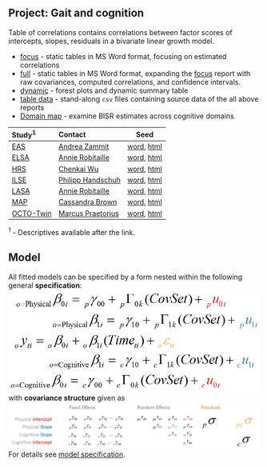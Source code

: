 Project: Gait and cognition
----
Table of correlations contains correlations between factor scores of intercepts, slopes, residuals in a bivariate linear growth model. 
- [focus][corr_focus] - static tables in MS Word format, focusing on estimated correlations 
- [full][corr_full] - static tables in MS Word format, expanding the [focus][corr_focus] report with raw covariances, computed correlations, and confidence intervals. 
- [dynamic][corr_dynamic] - forest plots  and dynamic summary table 
- [table data][table-data] - stand-along `csv` files containing source data of the all above reports
- [Domain map][domain_map] - examine BISR estimates across cognitive domains

| Study<sup>1</sup> | Contact | Seed |
| :---- | :------ | ---- |
| [EAS][eas_table_1]        |[Andrea Zammit](mailto:Andrea.Zammit@einstein.yu.edu)   |[word][eas_word], [html][eas_html]     | 
| [ELSA][elsa_table_1]      |[Annie Robitaille](mailto:annie.g.robitaille@gmail.com) |[word][elsa_word], [html][elsa_html]   |  
| [HRS][hrs_table_1]        |[Chenkai Wu](mailto:chenkai.wu2010@gmail.com)           |[word][hrs_word], [html][hrs_html]     | 
| [ILSE][ilse_table_1]      |[Philipp Handschuh](mailto:philipp.handschuh@uni-ulm.de)|[word][ilse_word], [html][ilse_html]   | 
| [LASA][lasa_table_1]      |[Annie Robitaille](mailto:annie.g.robitaille@gmail.com) |[word][lasa_word], [html][lasa_html]   | 
| [MAP][map_table_1]        |[Cassandra Brown](mailto:clb@uvic.ca)                   |[word][map_word], [html][map_html]     |
| [OCTO-Twin][octo_table_1] |[Marcus Praetorius](mailto:marcus.praetorius@psy.gu.se) |[word][octo_word], [html][octo_html]   |   

<sup>1</sup> - Descriptives available after the link.

## Model
All fitted models can be specified by a form nested within the following general **specification**:  
[![general_model_specification](https://github.com/IALSA/IALSA-2015-Portland/blob/master/libs/images/general_model_specification.png)](https://github.com/IALSA/IALSA-2015-Portland/blob/master/reports/model-specification/README.md)
</br>
with **covariance structure** given as
[![general_model_specification](https://github.com/IALSA/IALSA-2015-Portland/blob/master/libs/images/specification_covariance_structure.png)](https://github.com/IALSA/IALSA-2015-Portland/blob/master/reports/model-specification/README.md)  
For  details see [model specification](../../reports/model-specification/README.md).  


<!-- Below stored the short-cuts for links -->  

  [corr_focus]:https://rawgit.com/IALSA/IALSA-2015-Portland/master/reports/correlation-3/correlation-3-gait-focus.docx
   [corr_full]:https://rawgit.com/IALSA/IALSA-2015-Portland/master/reports/correlation-3/correlation-3-gait-full.docx
[corr_dynamic]:https://rawgit.com/IALSA/IALSA-2015-Portland/master/reports/correlation-3/correlation-3-gait-summary.html
  [table-data]:https://github.com/IALSA/IALSA-2015-Portland/tree/master/reports/correlation-3/table-data
  [domain_map]:https://rawgit.com/IALSA/IALSA-2015-Portland/master/reports/domain-map/domain-map-gait.html
  
  [eas_table_1]:https://rawgit.com/IALSA/IALSA-2015-Portland/master/studies/table_1_descriptives/Table1_EAS_Descriptives_IALSA_Portland.pdf 
 [elsa_table_1]:https://rawgit.com/IALSA/IALSA-2015-Portland/master/studies/table_1_descriptives/Table1_ELSA_Descriptives_IALSA_Portland.pdf   
  [hrs_table_1]:https://rawgit.com/IALSA/IALSA-2015-Portland/master/studies/table_1_descriptives/Table1_HRS_Descriptives_IALSA_Portland.pdf 
 [ilse_table_1]:https://rawgit.com/IALSA/IALSA-2015-Portland/master/studies/table_1_descriptives/Table1_ILSE_Descriptives_IALSA_Portland.pdf 
 [lasa_table_1]:https://rawgit.com/IALSA/IALSA-2015-Portland/master/studies/table_1_descriptives/Table1_LASA_Descriptives_IALSA_Portland.pdf  
  [map_table_1]:https://rawgit.com/IALSA/IALSA-2015-Portland/master/studies/table_1_descriptives/Table1_MAP_Descriptives_IALSA_Portland.pdf
  [nas_table_1]:https://rawgit.com/IALSA/IALSA-2015-Portland/master/studies/table_1_descriptives/Table1_NAS_Descriptives_IALSA_Portland.pdf 
[nuage_table_1]:https://rawgit.com/IALSA/IALSA-2015-Portland/master/studies/table_1_descriptives/Table1_NuAge_Descriptives_IALSA_Portland.pdf 
 [octo_table_1]:https://rawgit.com/IALSA/IALSA-2015-Portland/master/studies/table_1_descriptives/Table1_OCTO_Descriptives_IALSA_Portland.pdf 
[satsa_table_1]:https://rawgit.com/IALSA/IALSA-2015-Portland/master/studies/table_1_descriptives/Table1_SATSA_Descriptives_IALSA_Portland.pdf  

  [eas_word]:https://rawgit.com/IALSA/IALSA-2015-Portland/master/reports/seeds-gait/seed-eas.docx     
 [elsa_word]:https://rawgit.com/IALSA/IALSA-2015-Portland/master/reports/seeds-gait/seed-elsa.docx   
  [hrs_word]:https://rawgit.com/IALSA/IALSA-2015-Portland/master/reports/seeds-gait/seed-hrs.docx     
 [ilse_word]:https://rawgit.com/IALSA/IALSA-2015-Portland/master/reports/seeds-gait/seed-ilse.docx   
 [lasa_word]:https://rawgit.com/IALSA/IALSA-2015-Portland/master/reports/seeds-gait/seed-lasa.docx   
  [nas_word]:https://rawgit.com/IALSA/IALSA-2015-Portland/master/reports/seeds-gait/seed-nas.docx   
[nuage_word]:https://rawgit.com/IALSA/IALSA-2015-Portland/master/reports/seeds-gait/seed-nuage.docx 
  [map_word]:https://rawgit.com/IALSA/IALSA-2015-Portland/master/reports/seeds-gait/seed-map.docx     
 [octo_word]:https://rawgit.com/IALSA/IALSA-2015-Portland/master/reports/seeds-gait/seed-octo.docx   
[satsa_word]:https://rawgit.com/IALSA/IALSA-2015-Portland/master/reports/seeds-gait/seed-satsa.docx   
  
  [eas_html]:https://rawgit.com/IALSA/IALSA-2015-Portland/master/reports/seeds-gait/seed-eas.html     
 [elsa_html]:https://rawgit.com/IALSA/IALSA-2015-Portland/master/reports/seeds-gait/seed-elsa.html   
  [hrs_html]:https://rawgit.com/IALSA/IALSA-2015-Portland/master/reports/seeds-gait/seed-hrs.html     
 [ilse_html]:https://rawgit.com/IALSA/IALSA-2015-Portland/master/reports/seeds-gait/seed-ilse.html   
 [lasa_html]:https://rawgit.com/IALSA/IALSA-2015-Portland/master/reports/seeds-gait/seed-lasa.html   
  [map_html]:https://rawgit.com/IALSA/IALSA-2015-Portland/master/reports/seeds-gait/seed-map.html     
  [nas_html]:https://rawgit.com/IALSA/IALSA-2015-Portland/master/reports/seeds-gait/seed-nas.html   
[nuage_html]:https://rawgit.com/IALSA/IALSA-2015-Portland/master/reports/seeds-gait/seed-nuage.html 
 [octo_html]:https://rawgit.com/IALSA/IALSA-2015-Portland/master/reports/seeds-gait/seed-octo.html   
[satsa_html]:https://rawgit.com/IALSA/IALSA-2015-Portland/master/reports/seeds-gait/seed-satsa.html 
